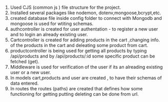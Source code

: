 1. Used CJS (common js ) file structure for the project.
2. Installed several packages like nodemon, dotenv,mongoose,bcrypt,etc.
3. created database file inside config folder to connect with Mongodb and mongoose is used for wtiting schemas.
4. authcontroller is created for user authentation - to register a new user and to login an already existing user.
4. Cartcontroller is created for adding products in the cart ,changing info.
     of the products in the cart and deleating some product from cart.
5. productcontroller is being used for getting all products by typing /api/products and by 
    /api/products/:id some specific product can be fetched (get).
6. Middleware is used for verification of the user if its an alreading existing user or a new user.
7. In models cart,products and user are created , to have their schemas of data entered.
8. In routes the routes (paths) are created that defines how some functioning for getting putting deleting can be done from url.
